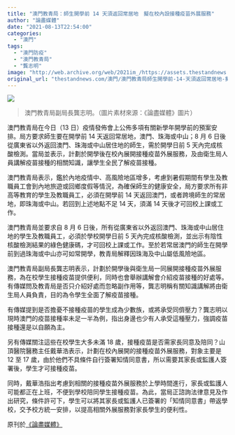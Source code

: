 ```yaml
---
title: "澳門教青局：師生開學前 14 天須返回常居地　擬在校內設接種疫苗外展服務"
author: "論盡媒體"
date: "2021-08-13T22:54:00"
categories:
  - "澳門"
tags:
  - "澳門防疫"
  - "澳門教青局"
  - "龔志明"
image: "http://web.archive.org/web/2021im_/https://assets.thestandnews.com/media/photos/423534625346.png"
original_url: "thestandnews.com/澳門/澳門教青局師生開學前-14-天須返回常居地-擬在校內設接種疫苗外展服務"
---
```

![](http://web.archive.org/web/2021im_/https://assets.thestandnews.com/media/photos/423534625346.png)
> 澳門教青局副局長龔志明。（圖片素材來源：《論盡媒體》圖片）

澳門教青局在今日（13 日）疫情發佈會上公佈多項有關新學年開學前的預案安排。局方要求師生要在開學前 14 天返回常居地，澳門、珠海或中山；8 月 6 日後從廣東省以外返回澳門、珠海或中山居住地的師生，需於開學日前 5 天內完成核酸檢測。當局並表示，計劃於開學後在校內展開接種疫苗外展服務，及由衛生局人員講解疫苗接種的相關知識，讓學生全民了解疫苗接種。

澳門教青局表示，鑑於內地疫情中、高風險地區增多，考慮到暑假期間有學生及教職員工會到內地旅遊或回鄉度假等情況，為確保師生的健康安全，局方要求所有非高等教育的學生及教職員工，必須在開學前 14 天返回澳門，或者跨境師生的常居地，即珠海或中山。若回到上述地點不足 14 天，須滿 14 天後才可回校上課或工作。

澳門教青局並要求自 8 月 6 日後，所有從廣東省以外返回澳門、珠海或中山居住地的學生及教職員工，必須於學校開學日前 5 天內完成核酸檢測，並出示有陰性核酸檢測結果的綠色健康碼，才可回校上課或工作。至於若常居澳門的師生在開學前到過珠海或中山亦可如常開學，教青局解釋因珠海及中山屬低風險地區。

澳門教青局副局長龔志明表示，計劃於開學後與衛生局一同展開接種疫苗外展服務，為在校學生接種疫苗提供便利，同時也會舉辦講解會介紹疫苗接種的好處等。有傳媒問及教青局是否只介紹好處而忽略副作用等，龔志明稱有關知識講解將由衛生局人員負責，目的為令學生全面了解疫苗接種。

有傳媒提到是否擔憂不接種疫苗的學生成為少數族，或將承受同儕壓力？龔志明以現時澳門的疫苗接種率未足一半為例，指出身邊也少有人承受這種壓力，強調疫苗接種還是以自願為主。

另有傳媒關注這些在校學生大多未滿 18 歲，接種疫苗是否需家長同意及陪同？山頂醫院醫務主任戴華浩表示，計劃在校內展開的接種疫苗外展服務，對象主要是 12 至 17 歲，由於他們不具條件自行簽署知情同意書，所以需要其家長或監護人簽署後，學生才可接種疫苗。

同時，戴華浩指出考慮到相關的接種疫苗外展服務於上學時間進行，家長或監護人可能都正在上班，不便到學校陪同學生接種疫苗。為此，當局正諮詢法律意見及作出研究，條件許可下，學生可以將其家長或監護人已簽署的「知情同意書」帶返學校，交予校方統一安排，以提高相關外展服務對家長學生的便利性。

原刊於[《論盡媒體》](http://web.archive.org/web/20211229132312/https://aamacau.com/2021/08/13/%E6%95%99%E9%9D%92%E5%B1%80%EF%BC%9A%E5%B8%AB%E7%94%9F%E9%96%8B%E5%AD%B8%E5%89%8D14%E5%A4%A9%E9%A0%88%E8%BF%94%E5%9B%9E%E5%B1%85%E4%BD%8F%E5%9C%B0-%E6%93%AC%E5%9C%A8%E6%A0%A1%E5%85%A7%E8%A8%AD/)